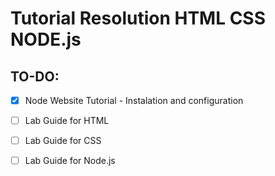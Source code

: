 # Tutorial Resolution HTML CSS NODE.js

## TO-DO:
- [x] Node Website Tutorial - Instalation and configuration
- [ ] Lab Guide for HTML
- [ ] Lab Guide for CSS
- [ ] Lab Guide for Node.js

